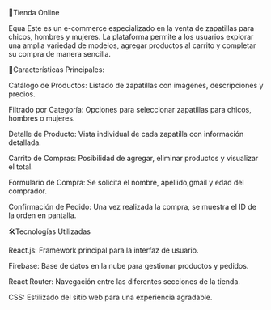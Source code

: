 🛒Tienda Online

Equa
Este es un e-commerce especializado en la venta de zapatillas para chicos, hombres y mujeres. La plataforma permite a los usuarios explorar una amplia variedad de modelos, agregar productos al carrito y completar su compra de manera sencilla.

📌Características Principales:

Catálogo de Productos: Listado de zapatillas con imágenes, descripciones y precios.

Filtrado por Categoría: Opciones para seleccionar zapatillas para chicos, hombres o mujeres.

Detalle de Producto: Vista individual de cada zapatilla con información detallada.

Carrito de Compras: Posibilidad de agregar, eliminar productos y visualizar el total.

Formulario de Compra: Se solicita el nombre, apellido,gmail y edad del comprador.

Confirmación de Pedido: Una vez realizada la compra, se muestra el ID de la orden en pantalla.

🛠️Tecnologías Utilizadas

React.js: Framework principal para la interfaz de usuario.

Firebase: Base de datos en la nube para gestionar productos y pedidos.

React Router: Navegación entre las diferentes secciones de la tienda.

CSS: Estilizado del sitio web para una experiencia agradable.
